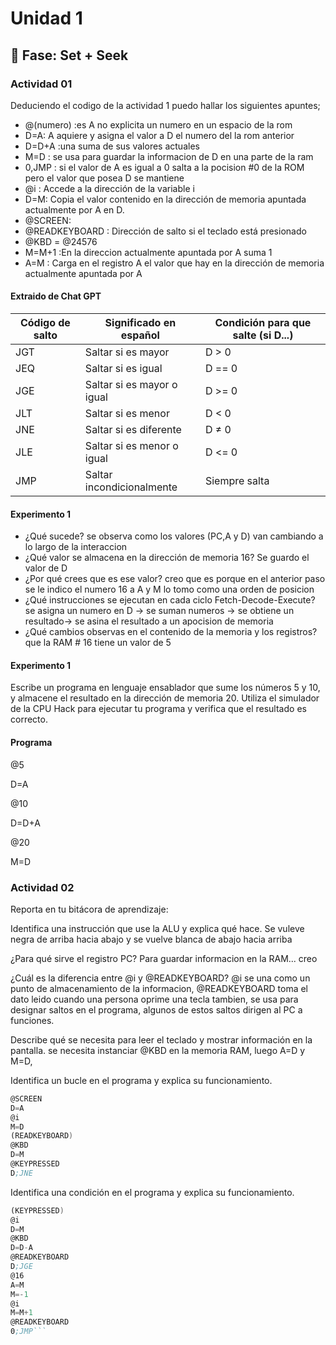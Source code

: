 # Unidad 1

## 🔎 Fase: Set + Seek

### Actividad 01

Deduciendo el codigo de la actividad 1 puedo hallar los siguientes apuntes;

-  @(numero) :es A no explicita un numero en un espacio de la rom
- D=A: A aquiere y asigna el valor a D el numero del la rom anterior
- D=D+A :una suma de sus valores actuales
- M=D : se usa para guardar la informacion de D en una parte de la ram
- 0,JMP : si el valor de A es igual a 0 salta a la pocision #0 de la ROM pero el valor que posea D se mantiene
- @i : Accede a la dirección de la variable i
- D=M: Copia el valor contenido en la dirección de memoria apuntada actualmente por A en D.
- @SCREEN:
- @READKEYBOARD : Dirección de salto si el teclado está presionado
- @KBD = @24576
- M=M+1 :En la direccion actualmente apuntada por A suma 1
- A=M : Carga en el registro A el valor que hay en la dirección de memoria actualmente apuntada por A

#### Extraido de Chat GPT

| Código de salto | Significado en español          | Condición para que salte (si D...)          |
|------------------|---------------------------------|---------------------------------------------|
| JGT              | Saltar si es mayor              | D > 0                                       |
| JEQ              | Saltar si es igual              | D == 0                                      |
| JGE              | Saltar si es mayor o igual      | D >= 0                                      |
| JLT              | Saltar si es menor              | D < 0                                       |
| JNE              | Saltar si es diferente          | D ≠ 0                                       |
| JLE              | Saltar si es menor o igual      | D <= 0                                      |
| JMP              | Saltar incondicionalmente       | Siempre salta                               |

#### Experimento 1

*  ¿Qué sucede? se observa como los valores (PC,A y D) van cambiando a lo largo de la interaccion 
* ¿Qué valor se almacena en la dirección de memoria 16? Se guardo el valor de D 
* ¿Por qué crees que es ese valor? creo que es porque en el anterior paso se le indico el numero 16 a A y M lo tomo como una orden de posicion 
* ¿Qué instrucciones se ejecutan en cada ciclo Fetch-Decode-Execute? se asigna un numero en D -> se suman numeros -> se obtiene un resultado-> se asina el resultado a un apocision de memoria
* ¿Qué cambios observas en el contenido de la memoria y los registros? que la RAM # 16 tiene un valor de 5

#### Experimento 1
 Escribe un programa en lenguaje ensablador que sume los números 5 y 10, y almacene el resultado en la dirección de memoria 20. Utiliza el simulador de la CPU Hack para ejecutar tu programa y verifica que el resultado es correcto.

#### Programa
@5

D=A

@10

D=D+A

@20

M=D

### Actividad 02

Reporta en tu bitácora de aprendizaje:

Identifica una instrucción que use la ALU y explica qué hace. Se vuleve negra de arriba hacia abajo y se vuelve blanca de abajo hacia arriba

¿Para qué sirve el registro PC? Para guardar informacion en la RAM... creo

¿Cuál es la diferencia entre @i y @READKEYBOARD? @i se una como un punto de almacenamiento de la informacion, @READKEYBOARD toma el dato leido cuando una persona oprime una tecla tambien, se usa para designar saltos en el programa, algunos de estos saltos dirigen al PC a funciones.

Describe qué se necesita para leer el teclado y mostrar información en la pantalla. se necesita instanciar @KBD en la memoria RAM, luego A=D y M=D, 

Identifica un bucle en el programa y explica su funcionamiento.

```asm
@SCREEN
D=A
@i
M=D
(READKEYBOARD)
@KBD
D=M
@KEYPRESSED
D;JNE
```

Identifica una condición en el programa y explica su funcionamiento.

```asm
(KEYPRESSED)
@i
D=M
@KBD
D=D-A
@READKEYBOARD
D;JGE
@16
A=M
M=-1
@i
M=M+1
@READKEYBOARD
0;JMP```
